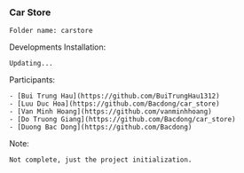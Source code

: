 ### Car Store ###
```
Folder name: carstore
```

Developments Installation:
```
Updating...
```

Participants:
```
- [Bui Trung Hau](https://github.com/BuiTrungHau1312)
- [Luu Duc Hoa](https://github.com/Bacdong/car_store)
- [Van Minh Hoang](https://github.com/vanminhhoang)
- [Do Truong Giang](https://github.com/Bacdong/car_store)
- [Duong Bac Dong](https://github.com/Bacdong)
```

Note:
```
Not complete, just the project initialization.
```